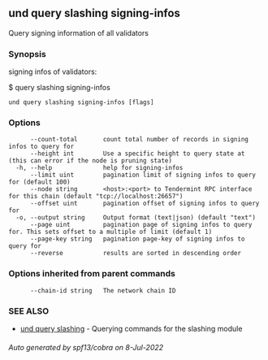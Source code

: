 ## und query slashing signing-infos

Query signing information of all validators

### Synopsis

signing infos of validators:

$ <appd> query slashing signing-infos

```
und query slashing signing-infos [flags]
```

### Options

```
      --count-total       count total number of records in signing infos to query for
      --height int        Use a specific height to query state at (this can error if the node is pruning state)
  -h, --help              help for signing-infos
      --limit uint        pagination limit of signing infos to query for (default 100)
      --node string       <host>:<port> to Tendermint RPC interface for this chain (default "tcp://localhost:26657")
      --offset uint       pagination offset of signing infos to query for
  -o, --output string     Output format (text|json) (default "text")
      --page uint         pagination page of signing infos to query for. This sets offset to a multiple of limit (default 1)
      --page-key string   pagination page-key of signing infos to query for
      --reverse           results are sorted in descending order
```

### Options inherited from parent commands

```
      --chain-id string   The network chain ID
```

### SEE ALSO

* [und query slashing](und_query_slashing.md)	 - Querying commands for the slashing module

###### Auto generated by spf13/cobra on 8-Jul-2022
